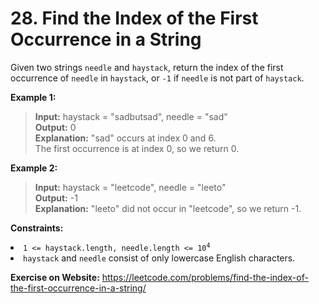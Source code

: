 # 28. Find the Index of the First Occurrence in a String

Given two strings `needle` and `haystack`, return the index of the first occurrence of `needle` in `haystack`, or `-1` if `needle` is not part of `haystack`.


**Example 1:**

> **Input:** haystack = "sadbutsad", needle = "sad"  
**Output:** 0  
**Explanation:** "sad" occurs at index 0 and 6.  
The first occurrence is at index 0, so we return 0.

**Example 2:**

> **Input:** haystack = "leetcode", needle = "leeto"  
**Output:** -1  
**Explanation:** "leeto" did not occur in "leetcode", so we return -1.
 

**Constraints:**

<li><code>1 &lt;= haystack.length, needle.length &lt;= 10<sup>4</sup></code></li>
<li><code>haystack</code> and <code>needle</code> consist of only lowercase English characters.</li>

**Exercise on Website:** https://leetcode.com/problems/find-the-index-of-the-first-occurrence-in-a-string/
